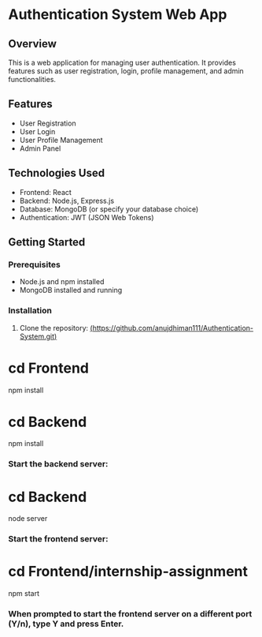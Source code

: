 # Authentication System Web App

## Overview

This is a web application for managing user authentication. It provides features such as user registration, login, profile management, and admin functionalities.

## Features

- User Registration
- User Login
- User Profile Management
- Admin Panel

## Technologies Used

- Frontend: React
- Backend: Node.js, Express.js
- Database: MongoDB (or specify your database choice)
- Authentication: JWT (JSON Web Tokens)

## Getting Started

### Prerequisites

- Node.js and npm installed
- MongoDB installed and running

### Installation

1. Clone the repository:
 [ (https://github.com/anujdhiman111/Authentication-System.git)](https://github.com/anujdhiman111/Authentication-System.git)
   
# cd Frontend
 npm install
# cd Backend
 npm install

### Start the backend server:
# cd Backend
 node server

### Start the frontend server:
# cd Frontend/internship-assignment
 npm start

### When prompted to start the frontend server on a different port (Y/n), type Y and press Enter.



